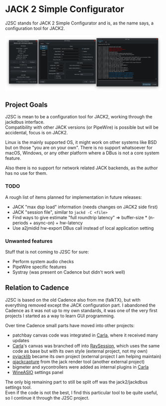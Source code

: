 # JACK 2 Simple Configurator

J2SC stands for JACK 2 Simple Configurator and is, as the name says, a configuration tool for JACK2.

![Screenshot](Screenshot.png)

## Project Goals

J2SC is mean to be a configuration tool for JACK2, working through the jackdbus interface.  
Compatibility with other JACK versions (or PipeWire) is possible but will be accidental, focus is on JACK2.

Linux is the mainly supported OS, it might work on other systems like BSD but on those "you are on your own".
There is no support whatsoever for macOS, Windows, or any other platform where a DBus is not a core system feature.

Also there is no support for network related JACK backends, as the author has no use for them.

### TODO

A rough list of items planned for implementation in future releases:

 - JACK "max dsp load" information (needs changes on JACK2 side first)
 - JACK "session file", similar to `jackd -C <file>`
 - Find ways to give estimate "full roundtrip latency" => buffer-size * (n-periods + async-on) + hw-latency
 - Use a2jmidid hw-export DBus call instead of local application setting

### Unwanted features

Stuff that is not coming to J2SC for sure:

 - Perform system audio checks
 - PipeWire specific features
 - Systray (was present on Cadence but didn't work well)

## Relation to Cadence

J2SC is based on the old Cadence also from me (falkTX), but with everything removed except the JACK configuration part.
I abandoned the Cadence as it was not up to my own standards, it was one of the very first projects I started as a way to learn GUI programming.

Over time Cadence small parts have moved into other projects:

 - patchbay canvas code was integrated in [Carla](https://kx.studio/Applications:Carla), where it received many updates
 - [Carla](https://kx.studio/Applications:Carla)'s canvas was branched off into [RaySession](https://github.com/Houston4444/RaySession), which uses the same code as base but with its own style (external project, not my own)
 - [pyjacklib](https://github.com/jackaudio/pyjacklib) became its own project (external project I am helping maintain)
 - [qjackcapture](https://github.com/SpotlightKid/qjackcapture) from the jack render tool (another external project)
 - bigmeter and xycontrollers were added as internal plugins in [Carla](https://kx.studio/Applications:Carla)
 - [WineASIO](https://github.com/wineasio/wineasio/) settings panel

The only big remaining part to still be split off was the jack2/jackdbus settings tool.  
Even if the code is not the best, I find this particular tool to be quite useful, so I continue it through the J2SC project.
